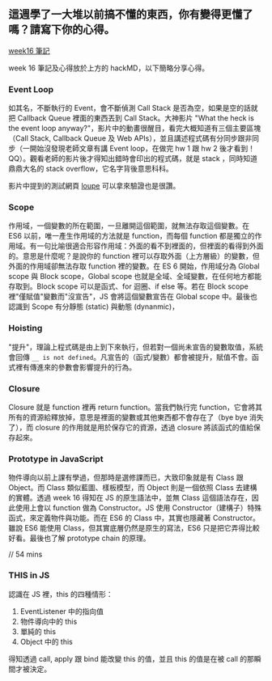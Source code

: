 ## 這週學了一大堆以前搞不懂的東西，你有變得更懂了嗎？請寫下你的心得。

[week16 筆記](https://hackmd.io/sJ49hhLfQC2VarRnWTsgRg)

week 16 筆記及心得放於上方的 hackMD，以下簡略分享心得。
### Event Loop 

如其名，不斷執行的 Event，會不斷偵測 Call Stack 是否為空，如果是空的話就把 Callback Queue 裡面的東西丟到 Call Stack。大神影片 "What the heck is the event loop anyway?"，影片中的動畫很醒目，看完大概知道有三個主要區塊（Call Stack, Callback Queue 及 Web APIs），並且講述程式碼有分同步跟非同步（一開始沒發現老師文章有講 Event loop，在做完 hw 1 跟 hw 2 後才看到！QQ）。觀看老師的影片後才得知出錯時會印出的程式碼，就是 stack ，同時知道鼎鼎大名的 stack overflow，它名字背後意思科科。

影片中提到的測試網頁 [loupe](http://latentflip.com/loupe/?code=!!!PGJ1dHRvbj5DbGljayBtZSE8L2J1dHRvbj4%3D) 可以拿來驗證也是很讚。

### Scope
作用域，一個變數的所在範圍，一旦離開這個範圍，就無法存取這個變數。在 ES6 以前，唯一產生作用域的方法就是 function，而每個 function 都是獨立的作用域。有一句比喻很適合形容作用域：外面的看不到裡面的，但裡面的看得到外面的。意思是什麼呢？是說你的 function 裡可以存取外面（上方層級）的變數，但外面的作用域卻無法存取 function 裡的變數。在 ES 6 開始，作用域分為 Global scope 與 Block scope，Global scope 也就是全域、全域變數，在任何地方都能存取到。Block scope 可以是函式、for 迴圈、if else 等。若在 Block scope 裡"僅賦值"變數而"沒宣告"，JS 會將這個變數宣告在 Global scope 中。最後也認識到 Scope 有分靜態 (static) 與動態 (dynanmic)，

### Hoisting
"提升"，理論上程式碼是由上到下來執行，但若對一個尚未宣告的變數取值，系統會回傳 `__ is not defined`。凡宣告的（函式/變數）都會被提升，賦值不會。函式裡有傳進來的參數會影響提升的行為。

### Closure
Closure 就是 function 裡再 return function。當我們執行完 function，它會將其所有的資源給釋放掉，意思是裡面的變數或其他東西都不會存在了（bye bye 消失了），而 closure 的作用就是用於保存它的資源，透過 closure 將該函式的值給保存起來。

### Prototype in JavaScript
物件導向以前上課有學過，但那時是選修課而已，大致印象就是有 Class 跟 Object。而 Class 類似藍圖、樣板模型，而 Object 則是一個依照 Class 去建構的實體。透過 week 16 得知在 JS 的原生語法中，並無 Class 這個語法存在，因此使用上會以 function 做為 Constructor。JS 使用 Constructor（建構子）特殊函式，來定義物件與功能。而在 ES6 的 Class 中，其實也隱藏著 Constructor。雖說 ES6 能使用 Class，但其實底層仍然是原生的寫法，ES6 只是把它弄得比較好看。最後也了解 prototype chain 的原理。

// 54 mins

### THIS in JS
認識在 JS 裡，this 的四種情形：
1. EventListener 中的指向值
2. 物件導向中的 this
3. 單純的 this
4. Object 中的 this

得知透過 call, apply 跟 bind 能改變 this 的值，並且 this 的值是在被 call 的那瞬間才被決定。